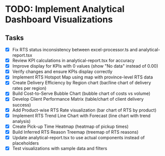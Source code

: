 # TODO: Implement Analytical Dashboard Visualizations

## Tasks
- [x] Fix RTS status inconsistency between excel-processor.ts and analytical-report.tsx
- [x] Review KPI calculations in analytical-report.tsx for accuracy
- [x] Improve display for KPIs with 0 values (show "No data" instead of 0.00)
- [x] Verify changes and ensure KPIs display correctly
- [x] Implement RTS Hotspot Map using map with province-level RTS data
- [x] Create Delivery Efficiency by Region chart (bar/line chart of delivery rates per region)
- [x] Build Cost-to-Serve Bubble Chart (bubble chart of costs vs volume)
- [x] Develop Client Performance Matrix (table/chart of client delivery success)
- [x] Add Product-wise RTS Rate visualization (bar chart of RTS by product)
- [x] Implement RTS Trend Line Chart with Forecast (line chart with trend analysis)
- [x] Create Pick-up Time Heatmap (heatmap of pickup times)
- [x] Build Inferred RTS Reason Treemap (treemap of RTS reasons)
- [x] Update analytical-report.tsx to use actual components instead of placeholders
- [x] Test visualizations with sample data and filters
